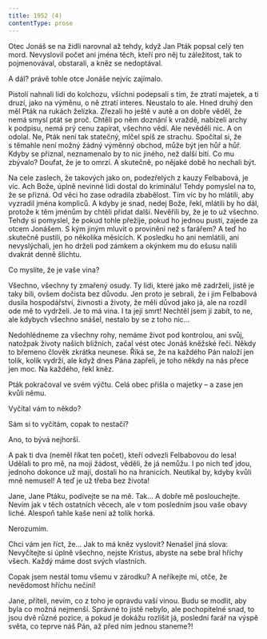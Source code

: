 ```yaml
---
title: 1952 (4)
contentType: prose
---
```


<section>

Otec Jonáš se na židli narovnal až tehdy, když Jan Pták popsal celý ten mord. Nevyslovil počet ani jména těch, kteří pro něj tu záležitost, tak to pojmenovával, obstarali, a kněz se nedoptával.

A dál? právě tohle otce Jonáše nejvíc zajímalo.

Pistolí nahnali lidi do kolchozu, všichni podepsali s tím, že ztratí majetek, a ti druzí, jako na výměnu, o ně ztratí interes. Neustalo to ale. Hned druhý den měl Pták na rukách želízka. Zřezali ho ještě v autě a on dobře věděl, že nemá smysl ptát se proč. Chtěli po něm doznání k vraždě, nabízeli archy k podpisu, nemá prý cenu zapírat, všechno vědí. Ale nevěděli nic. A on odolal. Ne, Pták není tak statečný, mlčel spíš ze strachu. Spočítal si, že s těmahle není možný žádný výměnný obchod, může být jen hůř a hůř. Kdyby se přiznal, neznamenalo by to nic jiného, než další bití. Co mu zbývalo? Doufat, že je to omrzí. A skutečně, po nějaké době ho nechali být.

Na cele zaslech, že takových jako on, podezřelých z kauzy Felbabová, je víc. Ach Bože, úplně nevinné lidi dostal do kriminálu! Tehdy pomyslel na to, že se přizná. Od věci ho zase odradila zbabělost. Tím víc by ho mlátili, aby vyzradil jména kompliců. A kdyby je snad, nedej Bože, řekl, mlátili by ho dál, protože k těm jménům by chtěli přidat další. Nevěřili by, že je to už všechno. Tehdy si pomyslel, že pokud tohle přežije, pokud ho jednou pustí, zajede za otcem Jonášem. S kým jiným mluvit o provinění než s farářem? A teď ho skutečně pustili, po několika měsících. K posledku ho ani nemlátili, ani nevyslýchali, jen ho drželi pod zámkem a okýnkem mu do ešusu nalili dvakrát denně šlichtu.

Co myslíte, že je vaše vina?

Všechno, všechny ty zmařený osudy. Ty lidi, které jako mě zadrželi, jistě je taky bili, ovšem dočista bez důvodu. Jen proto je sebrali, že i jim Felbabová dusila hospodářství, živnosti a životy, že měli důvod jako já, ale na rozdíl ode mě to vydrželi. Je to má vina. I ta její smrt! Nechtěl jsem ji zabít, to ne, ale kdybych všechno snášel, nestalo by se z toho nic…

Nedohlédneme za všechny rohy, nemáme život pod kontrolou, ani svůj, natožpak životy našich bližních, začal vést otec Jonáš kněžské řeči. Někdy to břemeno člověk zkrátka neunese. Říká se, že na každého Pán naloží jen tolik, kolik vydrží, ale když dnes Pána zapřeli, je toho někdy na nás přece jen moc. Na každého, řekl kněz.

Pták pokračoval ve svém výčtu. Celá obec přišla o majetky – a zase jen kvůli němu.

Vyčítal vám to někdo?

Sám si to vyčítám, copak to nestačí?

Ano, to bývá nejhorší.

A pak ti dva (neměl říkat ten počet), kteří odvezli Felbabovou do lesa! Udělali to pro mě, na moji žádost, věděli, že já nemůžu. I po nich teď jdou, jednoho dokonce už mají, dostali ho na hranicích. Neutíkal by, kdyby kvůli mně nemusel! A teď je už třeba bez života!

Jane, Jane Ptáku, podívejte se na mě. Tak… A dobře mě poslouchejte. Nevím jak v těch ostatních věcech, ale v tom posledním jsou vaše obavy liché. Alespoň tahle kaše není až tolik horká.

Nerozumím.

Chci vám jen říct, že… Jak to má kněz vyslovit? Nenašel jiná slova: Nevyčítejte si úplně všechno, nejste Kristus, abyste na sebe bral hříchy všech. Každý máme dost svých vlastních.

Copak jsem nestál tomu všemu v zárodku? A neříkejte mi, otče, že nevědomost hříchu nečiní!

Jane, příteli, nevím, co z toho je opravdu vaší vinou. Budu se modlit, aby byla co možná nejmenší. Správné to jistě nebylo, ale pochopitelné snad, to jsou dvě různé pozice, a pokud je dokážu rozlišit já, poslední farář na výspě světa, co teprve náš Pán, až před ním jednou staneme?!

</section>
